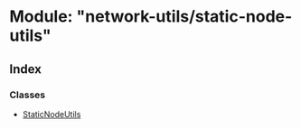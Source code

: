 # Module: "network-utils/static-node-utils"

## Index

### Classes

* [StaticNodeUtils](../classes/_network_utils_static_node_utils_.staticnodeutils.md)
